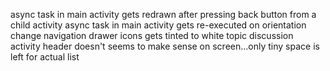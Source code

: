 async task in main activity gets redrawn after pressing back button from a child activity
async task in main activity gets re-executed on orientation change
navigation drawer icons gets tinted to white
topic discussion activity header doesn't seems to make sense on screen...only tiny space is left for actual list
